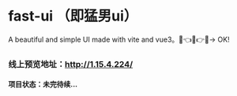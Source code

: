 # fast-ui （即猛男ui）
A beautiful and simple UI made with vite and vue3。🔨👈👨👉🔧→ OK!

### 线上预览地址：http://1.15.4.224/

#### 项目状态：未完待续...
